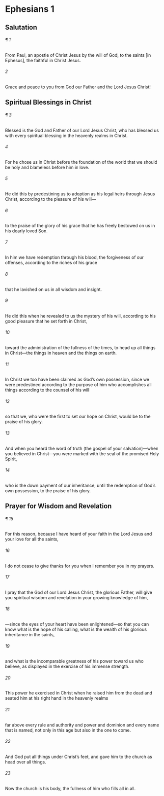 # Ephesians 1
## Salutation
###### ¶ 1
From Paul, an apostle of Christ Jesus by the will of God, to the saints \[in Ephesus\], the faithful in Christ Jesus.
###### 2
Grace and peace to you from God our Father and the Lord Jesus Christ!
## Spiritual Blessings in Christ
###### ¶ 3
Blessed is the God and Father of our Lord Jesus Christ, who has blessed us with every spiritual blessing in the heavenly realms in Christ.
###### 4
For he chose us in Christ before the foundation of the world that we should be holy and blameless before him in love.
###### 5
He did this by predestining us to adoption as his legal heirs through Jesus Christ, according to the pleasure of his will—
###### 6
to the praise of the glory of his grace that he has freely bestowed on us in his dearly loved Son.
###### 7
In him we have redemption through his blood, the forgiveness of our offenses, according to the riches of his grace
###### 8
that he lavished on us in all wisdom and insight.
###### 9
He did this when he revealed to us the mystery of his will, according to his good pleasure that he set forth in Christ,
###### 10
toward the administration of the fullness of the times, to head up all things in Christ—the things in heaven and the things on earth.
###### 11
In Christ we too have been claimed as God’s own possession, since we were predestined according to the purpose of him who accomplishes all things according to the counsel of his will
###### 12
so that we, who were the first to set our hope on Christ, would be to the praise of his glory.
###### 13
And when you heard the word of truth (the gospel of your salvation)—when you believed in Christ—you were marked with the seal of the promised Holy Spirit,
###### 14
who is the down payment of our inheritance, until the redemption of God’s own possession, to the praise of his glory.
## Prayer for Wisdom and Revelation
###### ¶ 15
For this reason, because I have heard of your faith in the Lord Jesus and your love for all the saints,
###### 16
I do not cease to give thanks for you when I remember you in my prayers.
###### 17
I pray that the God of our Lord Jesus Christ, the glorious Father, will give you spiritual wisdom and revelation in your growing knowledge of him,
###### 18
—since the eyes of your heart have been enlightened—so that you can know what is the hope of his calling, what is the wealth of his glorious inheritance in the saints,
###### 19
and what is the incomparable greatness of his power toward us who believe, as displayed in the exercise of his immense strength.
###### 20
This power he exercised in Christ when he raised him from the dead and seated him at his right hand in the heavenly realms
###### 21
far above every rule and authority and power and dominion and every name that is named, not only in this age but also in the one to come.
###### 22
And God put all things under Christ’s feet, and gave him to the church as head over all things.
###### 23
Now the church is his body, the fullness of him who fills all in all.

